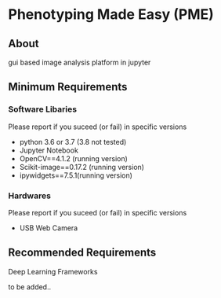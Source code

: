 # Phenotyping Made Easy (PME)


## About

gui based image analysis platform in jupyter



## Minimum Requirements

### Software Libaries

Please report if you suceed (or fail) in specific versions

- python 3.6 or 3.7 (3.8 not tested)
- Jupyter Notebook
- OpenCV==4.1.2 (running version)
- Scikit-image==0.17.2 (running version)
- ipywidgets==7.5.1(running version)

### Hardwares

Please report if you suceed (or fail) in specific versions

- USB Web Camera

  

## Recommended Requirements

Deep Learning Frameworks

to be added..